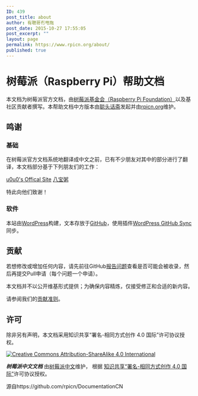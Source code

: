 ```yaml
---
ID: 439
post_title: about
author: 有聰哥冇甩拖
post_date: 2015-10-27 17:55:05
post_excerpt: ""
layout: page
permalink: https://www.rpicn.org/about/
published: true
---
```

# 树莓派（Raspberry Pi）帮助文档

本文档为树莓派官方文档，由[树莓派基金会（Raspberry Pi Foundation）](https://www.raspberrypi.org/)以及基社区贡献者撰写。本帮助文档中方版本由<a href="https://alexlee.cn" target="_blank">聪头话斋</a>发起并由[rpicn.org](https://www.rpicn.org)维护。

## 鸣谢

### 基础

在树莓派官方文档系统地翻译成中文之前，已有不少朋友对其中的部分进行了翻译，本文档部分基于下列朋友们的工作：

<a href="http://www.tyrantek.com/RaspberryPi" target="_blank">u0u0's Offical Site</a>
<a href="http://my.oschina.net/funnky/blog?catalog=347695" target="_blank">八宝粥</a>

特此向他们致谢！

### 软件

本站由<a href="https://wordpress.org/" target="_blank">WordPress</a>构建，文本存放于<a href="https://github.com" target="_blank">GitHub</a>，使用插件<a href="https://wordpress.org/plugins/wp-github-sync/" target="_blank">WordPress GitHub Sync</a>同步。

## 贡献

若想修改或增加任何内容，请先前往GitHub[报告问题](http://github.com/raspberrypi/documentation/issues)查看是否可能会被收录，然后再提交Pull申请（每个问题一个申请）。

本文档并不以公开维基形式提供；为确保内容精炼，仅接受修正和合适的新内容。

请参阅我们的[贡献准则](CONTRIBUTING.md)。

## 许可

除非另有声明，本文档采用知识共享“署名-相同方式创作 4.0 国际”许可协议授权。

[![Creative Commons Attribution-ShareAlike 4.0 International](https://licensebuttons.net/l/by-sa/4.0/88x31.png)](http://creativecommons.org/licenses/by-sa/4.0/)

***树莓派中文文档*** 由[树莓派中文](https://www.rpicn.org/)维护， 根据 [知识共享“署名-相同方式创作 4.0 国际”](http://creativecommons.org/licenses/by-sa/4.0/)许可协议授权。

源自https://github.com/rpicn/DocumentationCN

